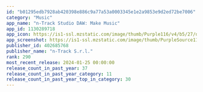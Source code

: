 ```yaml
---
id: "b01295edb7928ab420398e886c9a77a53a0003345e1e2a9853e9d2ed72be7006"
category: "Music"
app_name: "n-Track Studio DAW: Make Music"
app_id: 1130289718
app_icon: https://is1-ssl.mzstatic.com/image/thumb/Purple116/v4/b5/27/d6/b527d67e-42fe-7469-462a-f3e15553f210/AppIcon-Studio-0-0-1x_U007emarketing-0-0-0-7-0-0-sRGB-0-0-0-GLES2_U002c0-512MB-85-220-0-0.png/1024x1024bb.png
app_screenshot: https://is1-ssl.mzstatic.com/image/thumb/PurpleSource116/v4/94/5a/a7/945aa7f7-a907-3363-d83d-4a5214cecca4/e4463fa5-9ca0-4c16-a46c-fed61b1465c6_01_en_iPhone_X_U002b.png/1242x2688bb.png
publisher_id: 402685768
publisher_name: "n-Track S.r.l."
rank: 290
most_recent_release: 2024-01-25 00:00:00
release_count_in_past_year: 37
release_count_in_past_year_category: 11
release_count_in_past_year_top_in_category: 30
---
```


